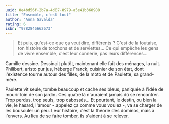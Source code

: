 ```yaml
---
uuid: 0e4bd56f-2b7a-4d07-8979-a5e41b368988
title: "Ensemble, c'est tout"
author: "Anna Gavalda"
rating: 6
isbn: "9782846662673"
---
```


> Et puis, qu'est-ce que ça veut dire, différents ? C'est de la foutaise, ton histoire de torchons et de serviettes…
Ce qui empêche les gens de vivre ensemble, c'est leur connerie, pas leurs différences…

Camille dessine. Dessinait plutôt, maintenant elle fait des ménages, la nuit. Philibert, aristo pur jus, héberge Franck, cuisinier de son état, dont l'existence tourne autour des filles, de la moto et de Paulette, sa grand-mère.

Paulette vit seule, tombe beaucoup et cache ses bleus, paniquée à l'idée de mourir loin de son jardin. Ces quatre là n'auraient jamais dû se rencontrer. Trop perdus, trop seuls, trop cabossés… Et pourtant, le destin, ou bien la vie, le hasard, l'amour - appelez ça comme vous voulez -, va se charger de les bousculer un peu. Leur histoire, c'est la théorie des dominos, mais à l'envers. Au lieu de se faire tomber, ils s'aident à se relever.